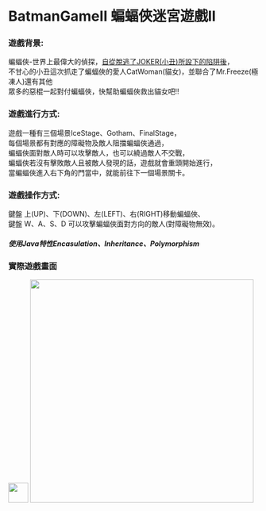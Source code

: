 # BatmanGameII 蝙蝠俠迷宮遊戲II

### 遊戲背景:
蝙蝠俠-世界上最偉大的偵探，[自從脫逃了JOKER(小丑)所設下的陷阱後](https://github.com/Nero811/SideProject/tree/main/BatmanGame)，   
不甘心的小丑這次抓走了蝙蝠俠的愛人CatWoman(貓女)，並聯合了Mr.Freeze(極凍人)還有其他  
眾多的惡棍一起對付蝙蝠俠，快幫助蝙蝠俠救出貓女吧!!  

### 遊戲進行方式:
遊戲一種有三個場景IceStage、Gotham、FinalStage，  
每個場景都有對應的障礙物及敵人阻擋蝙蝠俠通過，  
蝙蝠俠面對敵人時可以攻擊敵人，也可以繞過敵人不交戰，  
蝙蝠俠若沒有擊敗敵人且被敵人發現的話，遊戲就會重頭開始進行，  
當蝙蝠俠進入右下角的門當中，就能前往下一個場景關卡。  

### 遊戲操作方式:
鍵盤 上(UP)、下(DOWN)、左(LEFT)、右(RIGHT)移動蝙蝠俠、  
鍵盤 W、A、S、D 可以攻擊蝙蝠俠面對方向的敵人(對障礙物無效)。  


##### 使用Java特性Encasulation、Inheritance、Polymorphism

### 實際遊戲畫面
<img src="https://media2.giphy.com/media/v1.Y2lkPTc5MGI3NjExYWRhMzJlYjI1NTcwYjQ3MjZkMTA0MjEzNGY2ODUwMzNjYmRkMmFjZiZlcD12MV9pbnRlcm5hbF9naWZzX2dpZklkJmN0PWc/0TVlVb7NwymZ5pqZwt/giphy.gif" width="40" height="40" />
<img src="https://media4.giphy.com/media/v1.Y2lkPTc5MGI3NjExZDgxMmMzNWQzYjI3NDZmMjAyNmNmMjI5YTBkY2I2ZTA2MTAxMGNlNSZlcD12MV9pbnRlcm5hbF9naWZzX2dpZklkJmN0PWc/2WbYrGiE1jaQLvMQE9/giphy.gif" width="450" height="450" />
